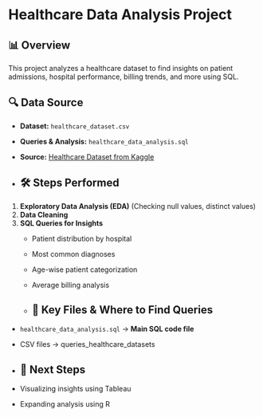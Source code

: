 # Healthcare Data Analysis Project 

## 📊 Overview  
This project analyzes a healthcare dataset to find insights on patient admissions, hospital performance, billing trends, and more using SQL.  

## 🔍 Data Source  
- **Dataset:** `healthcare_dataset.csv`  
- **Queries & Analysis:** `healthcare_data_analysis.sql`  
- **Source:** [Healthcare Dataset from Kaggle](<https://www.kaggle.com/discussions/accomplishments/482444>)

- ## 🛠 Steps Performed  
1. **Exploratory Data Analysis (EDA)** (Checking null values, distinct values)  
2. **Data Cleaning**  
3. **SQL Queries for Insights**  
   - Patient distribution by hospital  
   - Most common diagnoses  
   - Age-wise patient categorization  
   - Average billing analysis
  
   - ## 📂 Key Files & Where to Find Queries  
- `healthcare_data_analysis.sql` → **Main SQL code file**  
- CSV files → queries_healthcare_datasets
  
- ## 🚀 Next Steps  
- Visualizing insights using Tableau  
- Expanding analysis using R  
